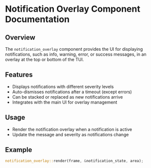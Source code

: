 # Notification Overlay Component Documentation

## Overview
The `notification_overlay` component provides the UI for displaying notifications, such as info, warning, error, or success messages, in an overlay at the top or bottom of the TUI.

## Features
- Displays notifications with different severity levels
- Auto-dismisses notifications after a timeout (except errors)
- Can be stacked or replaced as new notifications arrive
- Integrates with the main UI for overlay management

## Usage
- Render the notification overlay when a notification is active
- Update the message and severity as notifications change

## Example
```rust
notification_overlay::render(frame, &notification_state, area);
```
